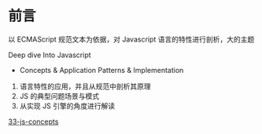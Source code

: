 # 前言

以 ECMAScript 规范文本为依据，对 Javascript 语言的特性进行剖析，大的主题

Deep dive Into Javascript

- Concepts & Application Patterns & Implementation

1. 语言特性的应用，并且从规范中剖析其原理
1. JS 的典型问题场景与模式
1. 从实现 JS 引擎的角度进行解读

[33-js-concepts](https://github.com/leonardomso/33-js-concepts)
